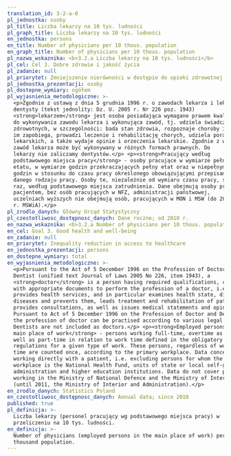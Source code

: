 ```yaml
---
translation_id: 3-2-a-0
pl_jednostka: osoby
pl_title: Liczba lekarzy na 10 tys. ludności
pl_graph_title: Liczba lekarzy na 10 tys. ludności
en_jednostka: persons
en_title: Number of physicians per 10 thous. population
en_graph_title: Number of physicians per 10 thous. population
pl_nazwa_wskaznika: <b>3.2.a Liczba lekarzy na 10 tys. ludności</b>
pl_cel: Cel 3. Dobre zdrowie i jakość życia
pl_zadanie: null
pl_priorytet: Zmniejszenie nierówności w dostępie do opieki zdrowotnej
pl_jednostka_prezentacji: osoby
pl_dostepne_wymiary: ogółem
pl_wyjasnienia_metodologiczne: >-
  <p>Zgodnie z ustawą z dnia 5 grudnia 1996 r. o zawodach lekarza i lekarza
  dentysty (tekst jednolity: Dz. U. 2005 r. Nr 226 poz. 1943)
  <strong>lekarzem</strong> jest osoba posiadająca wymagane prawem kwalifikacje
  do wykonywania zawodu lekarza i wykonująca zawód, tj. udziela świadczeń
  zdrowotnych, w szczególności: bada stan zdrowia, rozpoznaje choroby i
  im zapobiega, prowadzi leczenie i rehabilitację chorych, udziela porad
  lekarskich, a także wydaje opinie i orzeczenia lekarskie. Zgodnie z w/w ustawą
  zawód lekarza może być wykonywany w różnych formach prawnych. Do
  lekarzy nie zaliczamy dentystów.</p> <p><strong>Pracujący według
  podstawowego miejsca pracy</strong> - osoby pracujące w wymiarze pełnego
  etatu, w wymiarze godzin przekraczających pełny etat oraz w niepełnym wymiarze
  godzin w stosunku do czasu pracy określonego obowiązującymi przepisami dla
  danego rodzaju pracy. Osoby te, niezależnie od wymiaru czasu pracy, są liczone
  raz, według podstawowego miejsca zatrudnienia. Dane obejmują osoby pracujące z
  pacjentem, bez osób pracujących w NFZ, administracji państwowej,
  uczelniach wyższych nie obejmują osób, pracujących w MON i MSW (do 2011
  r. MSWiA).</p>
pl_zrodlo_danych: Główny Urząd Statystyczny
pl_czestotliwosc_dostępnosc_danych: Dane roczne; od 2010 r.
en_nazwa_wskaznika: <b>3.2.a Number of physicians per 10 thous. population</b>
en_cel: Goal 3. Good health and well-being
en_zadanie: null
en_priorytet: Inequality reduction in access to healthcare
en_jednostka_prezentacji: persons
en_dostepne_wymiary: total
en_wyjasnienia_metodologiczne: >-
  <p>Pursuant to the Act of 5 December 1996 on the Profession of Doctor and
  Dentist (unified text Journal of Laws 2005 No 226, item 1943), a
  <strong>doctor</strong> is a person having required qualifications, confirmed
  with appropriate documents to perform the profession of a doctor, i.e. who
  provides health services, and in particular examines health state, diagnoses
  diseases and prevents them, leads treatment and rehabilitation of patients,
  provides consultations, as well as issues medical statements and opinions.
  Pursuant to Act of 5 December 1996 on the Profession of Doctor and Dentist,
  the profession of doctor can be practised according to various legal forms.
  Dentists are not included as doctors.</p> <p><strong>Employed persons in the
  main place of work</strong> - persons working full-time, overtime as
  well as part-time in relation to work time defined in the obligatory
  regulations for a given type of work. These persons, regardless of working
  time are counted once, according to the primary workplace. Data concern
  working directly with a patient, i.e. excluding persons for whom the primary
  workplace is the National Health Fund, units of state or local self-government
  administration and higher education institutions. Data do not cover persons
  working in the Ministry of National Defence and the Ministry of Interior
  (until 2011, the Ministry of Interior and Administration).</p>
en_zrodlo_danych: Statistics Poland
en_czestotliwosc_dostępnosc_danych: Annual data; since 2010
published: true
pl_definicja: >-
  Liczba lekarzy (personel pracujący wg podstawowego miejsca pracy) w
  przeliczeniu na 10 tys. ludności.
en_definicja: >-
  Number of physicians (employed persons in the main place of work) per 10
  thousand population.
---
```

